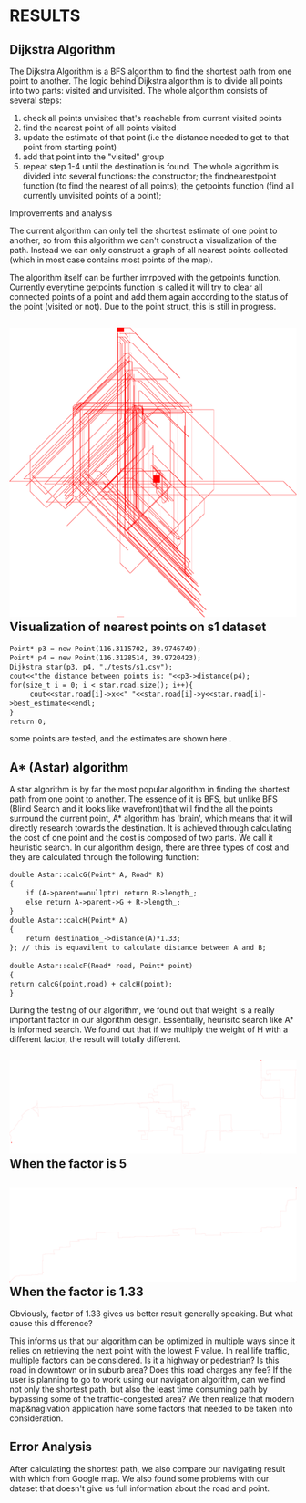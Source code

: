 # RESULTS

## Dijkstra Algorithm

The Dijkstra Algorithm is a BFS algorithm to find the shortest path from one point to another. The logic behind Dijkstra algorithm is to divide all points into two parts: visited and unvisited. The whole algorithm consists of several steps:
1. check all points unvisited that's reachable from current visited points
2. find the nearest point of all points visited
3. update the estimate of that point (i.e the distance needed to get to that point from starting point)
4. add that point into the "visited" group
5. repeat step 1-4 until the destination is found.
The whole algorithm is divided into several functions: 
the constructor; the findnearestpoint function (to find the nearest of all points); the getpoints function (find all currently unvisited points of a point);

Improvements and analysis

The current algorithm can only tell the shortest estimate of one point to another, so from this algorithm we can't construct a visualization of the path. Instead we can only construct a graph of all nearest points collected (which in most case contains most points of the map). 

The algorithm itself can be further imrpoved with the getpoints function. Currently everytime getpoints function is called it will try to clear all connected points of a point and add them again according to the status of the point (visited or not). Due to the point struct, this is still in progress.

![image](dddd.png)
Visualization of nearest points on s1 dataset
--------------------------------------------

    Point* p3 = new Point(116.3115702, 39.9746749);
    Point* p4 = new Point(116.3128514, 39.9720423);
    Dijkstra star(p3, p4, "./tests/s1.csv");
    cout<<"the distance between points is: "<<p3->distance(p4);
    for(size_t i = 0; i < star.road.size(); i++){
         cout<<star.road[i]->x<<" "<<star.road[i]->y<<star.road[i]->best_estimate<<endl;
    }
    return 0;
some points are tested, and the estimates are shown here .

## A* (Astar) algorithm

A star algorithm is by far the most popular algorithm in finding the shortest path from one point to another. The essence of it is BFS, but unlike BFS (Blind Search and it looks like wavefront)that will find the all the points surround the current point, A* algorithm has 'brain', which means that it will directly research towards the destination. It is achieved through calculating the cost of one point and the cost is composed of two parts. We call it heuristic search. In our algorithm design, there are three types of cost and they are calculated through the following function:



    double Astar::calcG(Point* A, Road* R) 
    {
    	if (A->parent==nullptr) return R->length_;
    	else return A->parent->G + R->length_;
    }
    double Astar::calcH(Point* A) 
    {
    	return destination_->distance(A)*1.33;
    }; // this is equavilent to calculate distance between A and B;

    double Astar::calcF(Road* road, Point* point) 
    {
    return calcG(point,road) + calcH(point);
    }

 
During the testing of our algorithm, we found out that weight is a really important factor in our algorithm design. Essentially, heurisitc search like A* is informed search. We found out that if we multiply the weight of H with a different factor, the result will totally different.

![image](factor5.png)
When the factor is 5
--------------------------------------------
![image](factor1.33.png)
When the factor is 1.33
--------------------------------------------
Obviously, factor of 1.33 gives us better result generally speaking. But what cause this difference?



This informs us that our algorithm can be optimized in multiple ways since it relies on retrieving the next point with the lowest F value. In real life traffic, multiple factors can be considered. Is it a highway or pedestrian? Is this road in downtown or in suburb area? Does this road charges any fee? If the user is planning to go to work using our navigation algorithm, can we find not only the shortest path, but also the least time consuming path by bypassing some of the traffic-congested area? We then realize that modern map&nagivation application have some factors that needed to be taken into consideration. 

## Error Analysis
After calculating the shortest path, we also compare our navigating result with which from Google map. We also found some problems with our dataset that doesn't give us full information about the road and point. 

